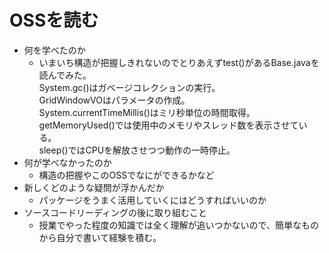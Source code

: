 # OSSを読む
- 何を学べたのか
    - いまいち構造が把握しきれないのでとりあえずtest()があるBase.javaを読んでみた。      
    System.gc()はガベージコレクションの実行。  
    GridWindowVOはパラメータの作成。  
    System.currentTimeMillis()はミリ秒単位の時間取得。  
    getMemoryUsed()では使用中のメモリやスレッド数を表示させている。  
    sleep()ではCPUを解放させつつ動作の一時停止。  
- 何が学べなかったのか
    - 構造の把握やこのOSSでなにができるかなど
- 新しくどのような疑問が浮かんだか
    - パッケージをうまく活用していくにはどうすればいいのか
- ソースコードリーディングの後に取り組むこと
    - 授業でやった程度の知識では全く理解が追いつかないので、簡単なものから自分で書いて経験を積む。
